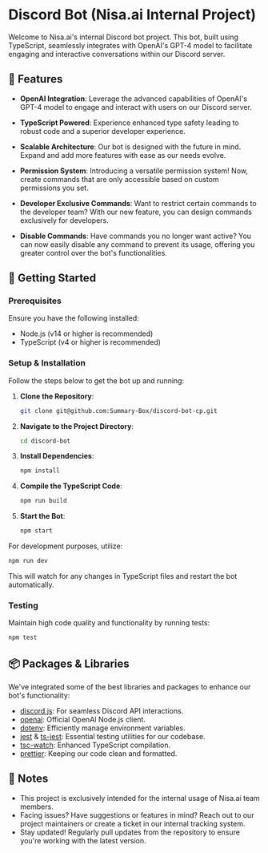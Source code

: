 # Discord Bot (Nisa.ai Internal Project)

Welcome to Nisa.ai's internal Discord bot project. This bot, built using TypeScript, seamlessly integrates with OpenAI's GPT-4 model to facilitate engaging and interactive conversations within our Discord server.

## 🌟 Features

-   **OpenAI Integration**: Leverage the advanced capabilities of OpenAI's GPT-4 model to engage and interact with users on our Discord server.
-   **TypeScript Powered**: Experience enhanced type safety leading to robust code and a superior developer experience.

-   **Scalable Architecture**: Our bot is designed with the future in mind. Expand and add more features with ease as our needs evolve.

-   **Permission System**: Introducing a versatile permission system! Now, create commands that are only accessible based on custom permissions you set.

-   **Developer Exclusive Commands**: Want to restrict certain commands to the developer team? With our new feature, you can design commands exclusively for developers.

-   **Disable Commands**: Have commands you no longer want active? You can now easily disable any command to prevent its usage, offering you greater control over the bot's functionalities.

## 🚀 Getting Started

### Prerequisites

Ensure you have the following installed:

-   Node.js (v14 or higher is recommended)
-   TypeScript (v4 or higher is recommended)

### Setup & Installation

Follow the steps below to get the bot up and running:

1. **Clone the Repository**:

    ```bash
    git clone git@github.com:Summary-Box/discord-bot-cp.git
    ```

2. **Navigate to the Project Directory**:

    ```bash
    cd discord-bot
    ```

3. **Install Dependencies**:

    ```bash
    npm install
    ```

4. **Compile the TypeScript Code**:

    ```bash
    npm run build
    ```

5. **Start the Bot**:

    ```bash
    npm start
    ```

For development purposes, utilize:

```bash
npm run dev
```

This will watch for any changes in TypeScript files and restart the bot automatically.

### Testing

Maintain high code quality and functionality by running tests:

```bash
npm test
```

## 📦 Packages & Libraries

We've integrated some of the best libraries and packages to enhance our bot's functionality:

-   [discord.js](https://www.npmjs.com/package/discord.js): For seamless Discord API interactions.
-   [openai](https://www.npmjs.com/package/openai): Official OpenAI Node.js client.
-   [dotenv](https://www.npmjs.com/package/dotenv): Efficiently manage environment variables.
-   [jest](https://www.npmjs.com/package/jest) & [ts-jest](https://www.npmjs.com/package/ts-jest): Essential testing utilities for our codebase.
-   [tsc-watch](https://www.npmjs.com/package/tsc-watch): Enhanced TypeScript compilation.
-   [prettier](https://www.npmjs.com/package/prettier): Keeping our code clean and formatted.

## 📝 Notes

-   This project is exclusively intended for the internal usage of Nisa.ai team members.
-   Facing issues? Have suggestions or features in mind? Reach out to our project maintainers or create a ticket in our internal tracking system.
-   Stay updated! Regularly pull updates from the repository to ensure you're working with the latest version.
